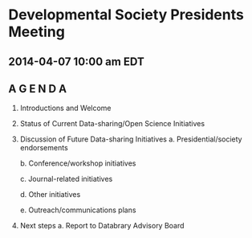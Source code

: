 # Developmental Society Presidents Meeting
## 2014-04-07 10:00 am EDT

## A G E N D A

1.	Introductions and Welcome

2.	Status of Current Data-sharing/Open Science Initiatives

3.	Discussion of Future Data-sharing Initiatives
	a.	Presidential/society endorsements

	b.	Conference/workshop initiatives

	c.	Journal-related initiatives

	d.	Other initiatives

	e.	Outreach/communications plans

4.	Next steps
	a.	Report to Databrary Advisory Board
